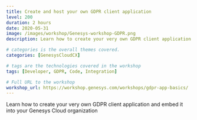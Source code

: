```yaml
---
title: Create and host your own GDPR client application
level: 200
duration: 2 hours
date: 2020-05-31
image: /images/workshop/Genesys-workshop-GDPR.png
description: Learn how to create your very own GDPR client application and embed it into your Genesys Cloud organization

# categories is the overall themes covered. 
categories: [GenesysCloudCX]

# tags are the technologies covered in the workshop
tags: [Developer, GDPR, Code, Integration]

# Full URL to the workshop
workshop_url: https://workshop.genesys.com/workshops/gdpr-app-basics/
---
```


Learn how to create your very own GDPR client application and embed it into your Genesys Cloud organization
